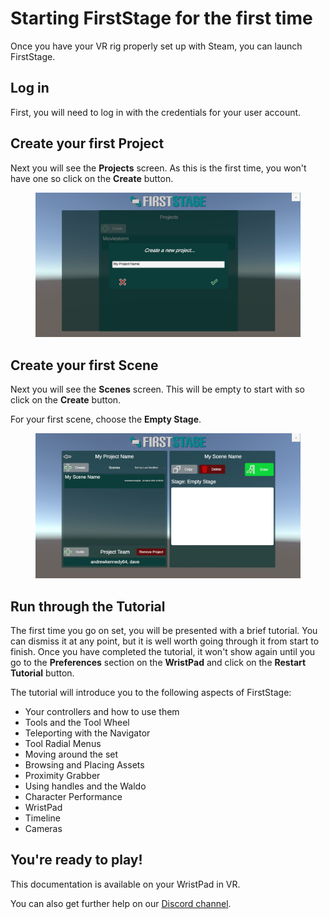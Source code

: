 # Starting FirstStage for the first time

Once you have your VR rig properly set up with Steam, you can launch FirstStage.

## Log in

First, you will need to log in with the credentials for your user account.&#x20;

## Create your first Project

Next you will see the **Projects** screen. As this is the first time, you won't have one so click on the **Create** button.

<figure><img src="../../.gitbook/assets/image (3) (1).png" alt=""><figcaption></figcaption></figure>

## Create your first Scene

Next you will see the **Scenes** screen. This will be empty to start with so click on the **Create** button.&#x20;

For your first scene, choose the **Empty Stage**.

<figure><img src="../../.gitbook/assets/image (14) (1).png" alt=""><figcaption></figcaption></figure>

## Run through the Tutorial

The first time you go on set, you will be presented with a brief tutorial. You can dismiss it at any point, but it is well worth going through it from start to finish. Once you have completed the tutorial, it won't show again until you go to the **Preferences** section on the **WristPad** and click on the **Restart Tutorial** button.

The tutorial will introduce you to the following aspects of FirstStage:

* Your controllers and how to use them
* Tools and the Tool Wheel
* Teleporting with the Navigator
* Tool Radial Menus
* Moving around the set
* Browsing and Placing Assets
* Proximity Grabber
* Using handles and the Waldo
* Character Performance
* WristPad
* Timeline
* Cameras

## You're ready to play!

This documentation is available on your WristPad in VR.&#x20;

You can also get further help on our [Discord channel](https://discord.gg/xS3tmNW).
